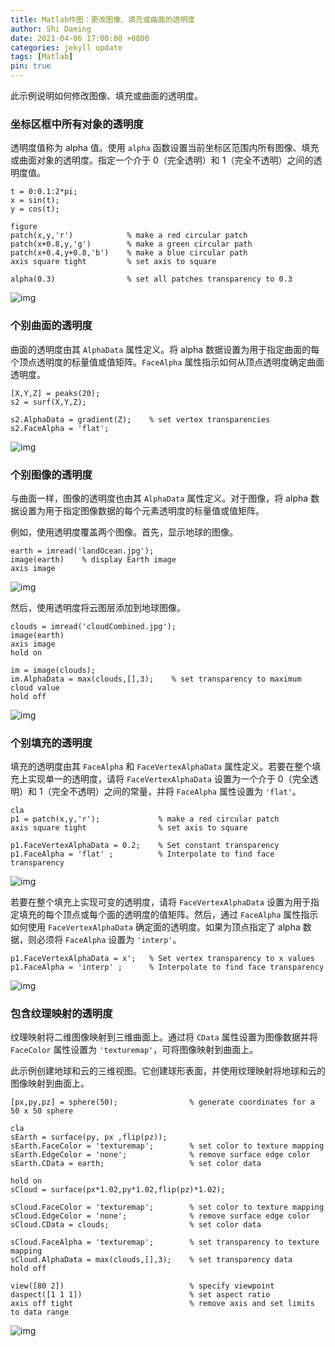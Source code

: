 ```yaml
---
title: Matlab作图：更改图像、填充或曲面的透明度
author: Shi Daming
date: 2021-04-06 17:00:00 +0800
categories: jekyll update
tags: [Matlab]
pin: true
---
```


此示例说明如何修改图像、填充或曲面的透明度。

### 坐标区框中所有对象的透明度

透明度值称为 alpha 值。使用 `alpha` 函数设置当前坐标区范围内所有图像、填充或曲面对象的透明度。指定一个介于 0（完全透明）和 1（完全不透明）之间的透明度值。

```
t = 0:0.1:2*pi;
x = sin(t);
y = cos(t);

figure
patch(x,y,'r')            % make a red circular patch
patch(x+0.8,y,'g')        % make a green circular path
patch(x+0.4,y+0.8,'b')    % make a blue circular path
axis square tight         % set axis to square

alpha(0.3)                % set all patches transparency to 0.3
```

![img](https://ww2.mathworks.cn/help/matlab/creating_plots/changingtransparencyexample_01_zh_CN.png)

### 个别曲面的透明度

曲面的透明度由其 `AlphaData` 属性定义。将 alpha 数据设置为用于指定曲面的每个顶点透明度的标量值或值矩阵。`FaceAlpha` 属性指示如何从顶点透明度确定曲面透明度。

```
[X,Y,Z] = peaks(20);
s2 = surf(X,Y,Z);

s2.AlphaData = gradient(Z);    % set vertex transparencies
s2.FaceAlpha = 'flat';
```

![img](https://ww2.mathworks.cn/help/matlab/creating_plots/changingtransparencyexample_02_zh_CN.png)

### 个别图像的透明度

与曲面一样，图像的透明度也由其 `AlphaData` 属性定义。对于图像，将 alpha 数据设置为用于指定图像数据的每个元素透明度的标量值或值矩阵。

例如，使用透明度覆盖两个图像。首先，显示地球的图像。

```
earth = imread('landOcean.jpg');
image(earth)    % display Earth image
axis image
```

![img](https://ww2.mathworks.cn/help/matlab/creating_plots/changingtransparencyexample_03_zh_CN.png)

然后，使用透明度将云图层添加到地球图像。

```
clouds = imread('cloudCombined.jpg');
image(earth)
axis image
hold on

im = image(clouds);
im.AlphaData = max(clouds,[],3);    % set transparency to maximum cloud value
hold off
```

![img](https://ww2.mathworks.cn/help/matlab/creating_plots/changingtransparencyexample_04_zh_CN.png)

### 个别填充的透明度

填充的透明度由其 `FaceAlpha` 和 `FaceVertexAlphaData` 属性定义。若要在整个填充上实现单一的透明度，请将 `FaceVertexAlphaData` 设置为一个介于 0（完全透明）和 1（完全不透明）之间的常量，并将 `FaceAlpha` 属性设置为 `'flat'`。

```
cla
p1 = patch(x,y,'r');             % make a red circular patch
axis square tight                % set axis to square

p1.FaceVertexAlphaData = 0.2;    % Set constant transparency 
p1.FaceAlpha = 'flat' ;          % Interpolate to find face transparency
```

![img](https://ww2.mathworks.cn/help/matlab/creating_plots/changingtransparencyexample_05_zh_CN.png)

若要在整个填充上实现可变的透明度，请将 `FaceVertexAlphaData` 设置为用于指定填充的每个顶点或每个面的透明度的值矩阵。然后，通过 `FaceAlpha` 属性指示如何使用 `FaceVertexAlphaData` 确定面的透明度。如果为顶点指定了 alpha 数据，则必须将 `FaceAlpha` 设置为 `'interp'`。

```
p1.FaceVertexAlphaData = x';   % Set vertex transparency to x values
p1.FaceAlpha = 'interp' ;      % Interpolate to find face transparency
```

![img](https://ww2.mathworks.cn/help/matlab/creating_plots/changingtransparencyexample_06_zh_CN.png)

### 包含纹理映射的透明度

纹理映射将二维图像映射到三维曲面上。通过将 `CData` 属性设置为图像数据并将 `FaceColor` 属性设置为 `'texturemap'`，可将图像映射到曲面上。

此示例创建地球和云的三维视图。它创建球形表面，并使用纹理映射将地球和云的图像映射到曲面上。

```
[px,py,pz] = sphere(50);                % generate coordinates for a 50 x 50 sphere

cla
sEarth = surface(py, px ,flip(pz));   
sEarth.FaceColor = 'texturemap';        % set color to texture mapping
sEarth.EdgeColor = 'none';              % remove surface edge color
sEarth.CData = earth;                   % set color data 

hold on
sCloud = surface(px*1.02,py*1.02,flip(pz)*1.02); 

sCloud.FaceColor = 'texturemap';        % set color to texture mapping
sCloud.EdgeColor = 'none';              % remove surface edge color
sCloud.CData = clouds;                  % set color data 
 
sCloud.FaceAlpha = 'texturemap';        % set transparency to texture mapping
sCloud.AlphaData = max(clouds,[],3);    % set transparency data 
hold off

view([80 2])                            % specify viewpoint 
daspect([1 1 1])                        % set aspect ratio
axis off tight                          % remove axis and set limits to data range
```

![img](https://ww2.mathworks.cn/help/matlab/creating_plots/changingtransparencyexample_07_zh_CN.png)